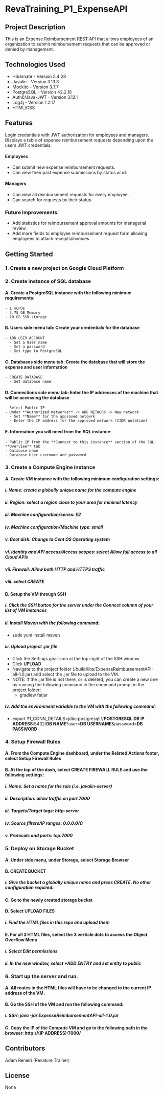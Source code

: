 # RevaTraining_P1_ExpenseAPI

## Project Description
This is an Expense Reimbursement REST API that allows employees of an organization to submit reimbursement requests that can be approved or denied by management. 
## Technologies Used
- Hibernate - Version 5.4.28
- Javalin - Version 3.13.3
- Mockito - Version 3.7.7
- PostgreSQL - Version 42.2.18
- Auth0/Java-JWT - Version 3.12.1
- Log4j - Version 1.2.17
- HTML/CSS
## Features
Login credentials with JWT authorization for employees and managers.
Displays a table of expense reimbursement requests depending upon the users JWT credentials.
#### Employees 
  - Can submit new expense reimbursement requests.
  - Can view their past expense submissions by status or id.
#### Managers
  - Can view all reimbursement requests for every employee.
  - Can search for requests by their status.
### Future Improvements
  - Add statistics for reimbursement approval amounts for managerial review.
  - Add more fields to employee reimbursement request form allowing employees to attach receipts/invoices
## Getting Started
### 1. Create a new project on Google Cloud Platform
### 2. Create instance of SQL database
#### A. Create a **PostgreSQL** instance with the following minimum requirements:
    - 1 vCPUs
    - 3.75 GB Memory
    - 10 GB SSD storage
#### B. **Users** side menu tab: Create your credentials for the database
    - ADD USER ACCOUNT
      - Set a User name
      - Set a password
      - Set type to PostgreSQL
#### C. **Databases** side menu tab: Create the database that will store the expense and user information
    - CREATE DATABASE
      - Set database name
#### D. **Connections** side menu tab: Enter the IP addresses of the machine that will be accessing the database
    - Select Public IP
    - Under **Authorized networks** -> ADD NETWORK -> New network
      - Set **Name** for the approved netowrk
      - Enter the IP address for the approved network (CIDR notation)
#### E. Information you will need from the SQL instance:
    - Public IP from the **Connect to this instance** section of the SQL **Overview** tab
    - Database name
    - Database User username and password
### 3. Create a **Compute Engine** instance
#### A. Create VM instance with the following minimum configuration settings:
##### i. Name: create a globally unique name for the compute engine
##### ii. Region: select a region close to your area for minimal latency
##### iii. Machine configuration/series: E2
##### iv. Machine configuration/Machine type: small
##### v. Boot disk: **Change** to Cent OS Operating system
##### vi. Identity and API access/Access scopes: select **Allow full access to all Cloud APIs**
##### vii. Firewall: Allow both **HTTP and HTTPS traffic**
##### viii. select CREATE
#### B. Setup the VM through SSH
##### i. Click the SSH button for the server under the Connect column of your list of VM instances
##### ii. Install Maven with the following command:
  - sudo yum install maven
##### iii. Upload project .jar file
  - Click the Settings gear icon at the top-right of the SSH window
  - Click **UPLOAD**
  - Navigate to the project folder (/build/libs/ExpenseReimbursementAPI-all-1.0.jar) and select the .jar file to upload to the VM.
  - NOTE: If the .jar file is not there, or is deleted, you can create a new one by running the following command in the command prompt in the project folder:
    - gradlew fatjar
##### iv. Add the environment variable to the VM with the following command:
  - export P1_CONN_DETAILS=jdbc:postgresql://**POSTGRESQL DB IP ADDRESS**:5432/**DB NAME**?user\=**DB USERNAME**&password\=**DB PASSWORD**
### 4. Setup Firewall Rules
#### A. From the **Compute Engine** dashboard, under the **Related Actions** footer, select **Setup Firewall Rules**
#### B. At the top of the dash, select **CREATE FIREWALL RULE** and use the following settings:
##### i. Name: Set a name for the rule (i.e. javalin-server)
##### ii. Description: allow traffic on port 7000
##### iii. Targets/Target tags: **http-server**
##### iv. Source filters/IP ranges: **0.0.0.0/0**
##### v. Protocols and ports: tcp:7000
### 5. Deploy on Storage Bucket
#### A. Under side menu, under Storage, select Storage Browser
#### B. **CREATE BUCKET**
##### i. Give the bucket a globally unique name and press CREATE. No other configuration required.
#### C. Go to the newly created storage bucket
#### D. Select **UPLOAD FILES**
##### i. Find the HTML files in this repo and upload them
#### E. For all 3 HTML files, select the 3 verticle dots to access the **Object Overflow Menu**
##### i. Select **Edit permissions**
##### ii. In the new window, select **+ADD ENTRY** and set entity to **public**
### 6. Start up the server and run.
#### A. All routes in the HTML files will have to be changed to the current IP address of the VM.
#### B. Go the SSH of the VM and run the following command:
##### i. SSH: java -jar ExpenseReimbursementAPI-all-1.0.jar
#### C. Copy the IP of the Compute VM and go to the following path in the browser: http://(IP ADDRESS):7000/
## Contributors 
Adam Reneiri (Revature Trainer)
## License
None


